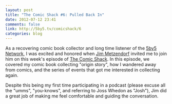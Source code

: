 ```yaml
---
layout: post
title: "The Comic Shack #6: Pulled Back In"
date: 2012-07-12 23:41
comments: false
link: http://5by5.tv/comicshack/6
categories: blog
---
```


As a recovering comic book collector and long time listener of the [5by5 Network], I was excited and honored when [Jim Metzendorf] invited me to join him on this week's episode of [The Comic Shack]. In this episode, we covered my comic book collecting "origin story", how I wandered away from comics, and the series of events that got me interested in collecting again.
 
Despite this being my first time participating in a podcast (please excuse all the "umms", "you-knows", and referring to Joss Whedon as "Josh"), Jim did a great job of making me feel comfortable and guiding the conversation. 

[5by5 Network]: http://5by5.tv
[Jim Metzendorf]: http://5by5.tv/people/jim-metzendorf
[The Comic Shack]: http://5by5.tv/comicshack